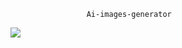 
                     Ai-images-generator
![]([https://github.com/mkhaled146/CODSOFT--Tasks/blob/main/iros.jpg](https://github.com/mkhaled146/Ai-images-generator/blob/main/Best-AI-Art-Generator-websites.jpg)https://github.com/mkhaled146/Ai-images-generator/blob/main/Best-AI-Art-Generator-websites.jpg)
